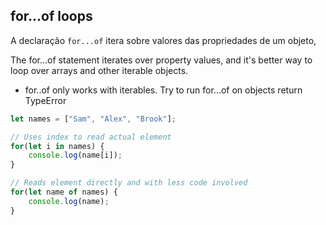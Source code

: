 ## for...of loops

A declaração `for...of` itera sobre valores das propriedades de um objeto, 



The for...of statement iterates over property values, and it's better way to loop over arrays and other iterable objects.

* for..of only works with iterables. 
  Try to run for...of on objects return TypeError

```js
let names = ["Sam", "Alex", "Brook"];

// Uses index to read actual element
for(let i in names) {
    console.log(name[i]);
}

// Reads element directly and with less code involved
for(let name of names) {
    console.log(name);
}
```



